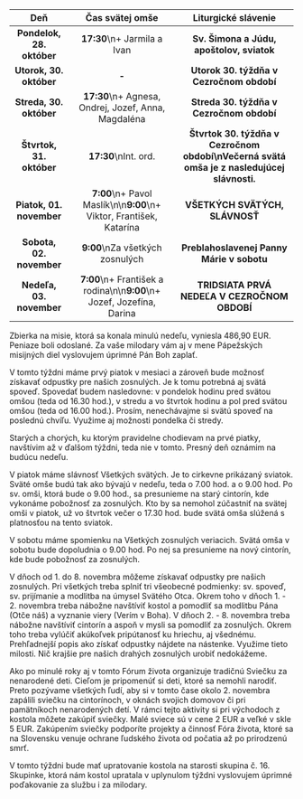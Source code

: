 <!-- title: "Informácie o omšiach - 27. - 03. november" -->
<!-- date: "2024-10-27" -->

| Deň | Čas svätej omše | Liturgické slávenie |
| :---: | :---: | :---: |
| **Pondelok, 28. október** | **17:30**\n+ Jarmila a Ivan | **Sv. Šimona a Júdu, apoštolov, sviatok** |
| **Utorok, 30. október** | **-** | **Utorok 30. týždňa v Cezročnom období** |
| **Streda, 30. október** | **17:30**\n+ Agnesa, Ondrej, Jozef, Anna, Magdaléna  | **Streda 30. týždňa v Cezročnom období** |
| **Štvrtok, 31. október** | **17:30**\nInt. ord. | **Štvrtok 30. týždňa v Cezročnom období\nVečerná svätá omša je z nasledujúcej slávnosti.** |
| **Piatok, 01. november** | **7:00**\n+ Pavol Maslík\n\n**9:00**\n+ Viktor, František, Katarína  | **VŠETKÝCH SVÄTÝCH, SLÁVNOSŤ** |
| **Sobota, 02. november** | **9:00**\nZa všetkých zosnulých | **Preblahoslavenej Panny Márie v sobotu** |
| **Nedeľa, 03. november** | **7:00**\n+ František a rodina\n\n**9:00**\n+ Jozef, Jozefína, Darina | **TRIDSIATA PRVÁ NEDEĽA V CEZROČNOM OBDOBÍ** |

Zbierka na misie, ktorá sa konala minulú nedeľu, vyniesla 486,90 EUR. Peniaze boli odoslané. Za vaše milodary vám aj v mene Pápežských misijných diel vyslovujem úprimné Pán Boh zaplať.

V tomto týždni máme prvý piatok v mesiaci a zároveň bude možnosť získavať odpustky pre našich zosnulých. Je k tomu potrebná aj svätá spoveď. Spovedať budem nasledovne: v pondelok hodinu pred svätou omšou (teda od 16.30 hod.), v stredu a vo štvrtok hodinu a pol pred svätou omšou (teda od 16.00 hod.). Prosím, nenechávajme si svätú spoveď na poslednú chvíľu. Využime aj možnosti pondelka či stredy.

Starých a chorých, ku ktorým pravidelne chodievam na prvé piatky, navštívim až v ďalšom týždni, teda nie v tomto. Presný deň oznámim na budúcu nedeľu.

V piatok máme slávnosť Všetkých svätých. Je to cirkevne prikázaný sviatok. Sväté omše budú tak ako bývajú v nedeľu, teda o 7.00 hod. a o 9.00 hod. Po sv. omši, ktorá bude o 9.00 hod., sa presunieme na starý cintorín, kde vykonáme pobožnosť za zosnulých. Kto by sa nemohol zúčastniť na svätej omši v piatok, už vo štvrtok večer o 17.30 hod. bude svätá omša slúžená s platnosťou na tento sviatok.

V sobotu máme spomienku na Všetkých zosnulých veriacich. Svätá omša v sobotu bude dopoludnia o 9.00 hod. Po nej sa presunieme na nový cintorín, kde bude pobožnosť za zosnulých.

V dňoch od 1. do 8. novembra môžeme získavať odpustky pre našich zosnulých. Pri všetkých treba splniť tri všeobecné podmienky: sv. spoveď, sv. prijímanie a modlitba na úmysel Svätého Otca. Okrem toho v dňoch 1. - 2. novembra treba nábožne navštíviť kostol a pomodliť sa modlitbu Pána (Otče náš) a vyznanie viery (Verím v Boha). V dňoch 2. - 8. novembra treba nábožne navštíviť cintorín a aspoň v mysli sa pomodliť za zosnulých. Okrem toho treba vylúčiť akúkoľvek pripútanosť ku hriechu, aj všednému. Prehľadnejší popis ako získať odpustky nájdete na nástenke. Využime tieto milosti. Nič krajšie pre našich drahých zosnulých urobiť nedokážeme.

Ako po minulé roky aj v tomto Fórum života organizuje tradičnú Sviečku za nenarodené deti. Cieľom je pripomenúť si deti, ktoré sa nemohli narodiť. Preto pozývame všetkých ľudí, aby si v tomto čase okolo 2. novembra zapálili sviečku na cintorínoch, v oknách svojich domovov či pri pamätníkoch nenarodených   detí. V rámci tejto aktivity si pri východoch z kostola môžete zakúpiť sviečky. Malé sviece sú v cene 2 EUR a veľké v skle 5 EUR. Zakúpením sviečky podporíte projekty a činnosť Fóra života, ktoré sa na Slovensku venuje ochrane ľudského života od počatia až po prirodzenú smrť.
 
V tomto týždni bude mať upratovanie kostola na starosti skupina č. 16. Skupinke, ktorá nám kostol upratala v uplynulom týždni vyslovujem úprimné poďakovanie za službu i za milodary.

